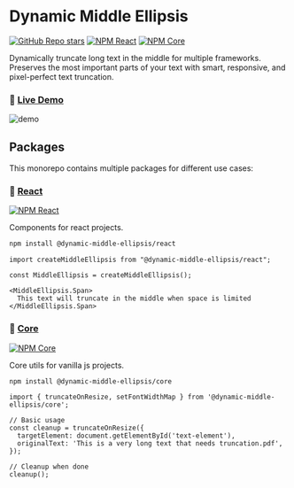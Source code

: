 # Dynamic Middle Ellipsis

[![GitHub Repo stars](https://img.shields.io/github/stars/LalitSinghRana/dynamic-middle-ellipsis)](https://github.com/LalitSinghRana/dynamic-middle-ellipsis.git)
[![NPM React](https://img.shields.io/npm/v/@dynamic-middle-ellipsis/react?label=@dynamic-middle-ellipsis/react)](https://www.npmjs.com/package/@dynamic-middle-ellipsis/react)
[![NPM Core](https://img.shields.io/npm/v/@dynamic-middle-ellipsis/core?label=@dynamic-middle-ellipsis/core)](https://www.npmjs.com/package/@dynamic-middle-ellipsis/core)

Dynamically truncate long text in the middle for multiple frameworks. Preserves the most important parts of your text with smart, responsive, and pixel-perfect text truncation.

### 🔗 [Live Demo](https://dynamic-middle-ellipsis-react.vercel.app/)

![demo](media/demo-high-frame-rate.gif)

## Packages

This monorepo contains multiple packages for different use cases:

### 🔗 [React](./packages/react) 
[![NPM React](https://img.shields.io/npm/v/@dynamic-middle-ellipsis/react?label=@dynamic-middle-ellipsis/react)](https://www.npmjs.com/package/@dynamic-middle-ellipsis/react)

Components for react projects.

```bash
npm install @dynamic-middle-ellipsis/react
```

```tsx
import createMiddleEllipsis from "@dynamic-middle-ellipsis/react";

const MiddleEllipsis = createMiddleEllipsis();

<MiddleEllipsis.Span>
  This text will truncate in the middle when space is limited
</MiddleEllipsis.Span>
```

### 🔗 [Core](./packages/core) 
[![NPM Core](https://img.shields.io/npm/v/@dynamic-middle-ellipsis/core?label=@dynamic-middle-ellipsis/core)](https://www.npmjs.com/package/@dynamic-middle-ellipsis/core)

Core utils for vanilla js projects.

```bash
npm install @dynamic-middle-ellipsis/core
```

```tsx
import { truncateOnResize, setFontWidthMap } from '@dynamic-middle-ellipsis/core';

// Basic usage
const cleanup = truncateOnResize({
  targetElement: document.getElementById('text-element'),
  originalText: 'This is a very long text that needs truncation.pdf',
});

// Cleanup when done
cleanup();
```
